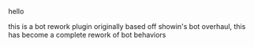 hello

this is a bot rework plugin
originally based off showin's bot overhaul, this has become a complete rework of bot behaviors
